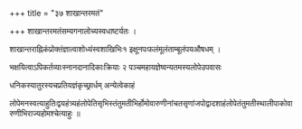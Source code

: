 +++
title = "३७ शाखान्तरमतं"

+++
शाखान्तरमतंसम्यगनालोच्यस्वधाष्टर्यतः ।

शाखान्तराह्निकंप्रोक्तंज्ञात्वाशोध्यंस्वशाखिभिः१ इक्षूनपःफलंमूलंताम्बूलंपयऔषधम्‌ ।

भक्षयित्वाऽपिकर्तव्याःस्नानदानादिकाःक्रियाः २ पञ्चमहायज्ञेष्वन्यतमस्यलोपेउपवासः

धनिकस्यातुरस्यचप्रतियज्ञंकृच्छ्रार्धम्‌ अन्येत्वेकाहं

लोपेमनस्वत्याहुतिःद्वयहंत्र्यहंलोपेतिसृभिस्तंतुमतीभिर्होमोवारुणीनांचतसृणांजपोद्वादशाहंलोपेतंतुमतीस्थालीपाकोवारुणीभिराज्यहोमश्चेत्याहुः ॥
